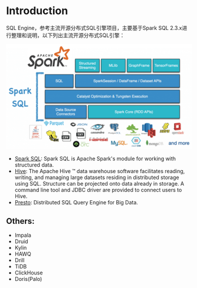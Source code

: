 # Introduction

SQL Engine，参考主流开源分布式SQL引擎项目，主要基于Spark SQL 2.3.x进行整理和说明，以下列出主流开源分布式SQL引擎：

![Spark SQL](.gitbook/assets/sparksql.png)

* [Spark SQL](https://spark.apache.org/sql/): Spark SQL is Apache Spark's module for working with structured data.
* [Hive](https://cwiki.apache.org/confluence/display/Hive): The Apache Hive ™ data warehouse software facilitates reading, writing, and managing large datasets residing in distributed storage using SQL. Structure can be projected onto data already in storage. A command line tool and JDBC driver are provided to connect users to Hive.
* [Presto](https://prestodb.io/docs/current/): Distributed SQL Query Engine for Big Data.

## Others:

* Impala
* Druid
* Kylin
* HAWQ
* Drill
* TiDB
* ClickHouse
* Doris\(Palo\)

